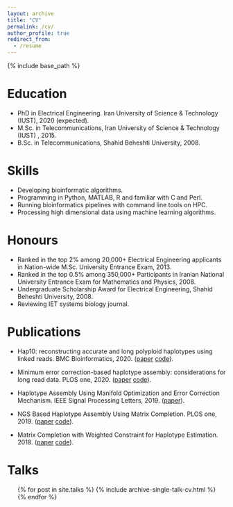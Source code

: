 ```yaml
---
layout: archive
title: "CV"
permalink: /cv/
author_profile: true
redirect_from:
  - /resume
---
```


{% include base_path %}

Education
======

* PhD in Electrical Engineering. Iran University of Science & Technology (IUST), 2020 (expected).
* M.Sc. in Telecommunications, Iran University of Science & Technology (IUST) , 2015.
* B.Sc. in Telecommunications, Shahid Beheshti University, 2008.

Skills
======

* Developing bioinformatic algorithms.
* Programming in Python, MATLAB, R and familiar with C and Perl.
* Running bioinformatics pipelines with command line tools on HPC.
* Processing high dimensional data using machine learning algorithms.

Honours
======
* Ranked in the top 2% among 20,000+ Electrical Engineering applicants in Nation-wide M.Sc. University Entrance Exam, 2013.
* Ranked in the top 0.5% among 350,000+ Participants in Iranian National University Entrance Exam for Mathematics and Physics, 2008.
* Undergraduate Scholarship Award for Electrical Engineering, Shahid Beheshti University, 2008.
* Reviewing IET systems biology journal.

Publications
======

* Hap10: reconstructing accurate and long polyploid haplotypes using linked reads. BMC Bioinformatics, 2020. ([paper](https://www.biorxiv.org/content/10.1101/2020.01.08.899013v1.abstract) [code](https://github.com/smajidian/Hap10)).

* Minimum error correction-based haplotype assembly: considerations for long read data. PLOS one, 2020. ([paper](https://arxiv.org/abs/1803.05019v2) [code](https://github.com/smajidian/MEC)).

* Haplotype Assembly Using Manifold Optimization and Error Correction Mechanism. IEEE Signal Processing Letters, 2019. ([paper](https://ieeexplore.ieee.org/document/8686170)).

* NGS Based Haplotype Assembly Using Matrix Completion. PLOS one, 2019. ([paper](https://journals.plos.org/plosone/article?id=10.1371/journal.pone.0214455) [code](https://github.com/smajidian/HapMC)).

* Matrix Completion with Weighted Constraint for Haplotype Estimation. 2018. ([paper](https://arxiv.org/abs/1809.06117) [code](https://github.com/smajidian/WeightedMC)).



Talks
======
  <ul>{% for post in site.talks %}
    {% include archive-single-talk-cv.html %}
  {% endfor %}</ul>
